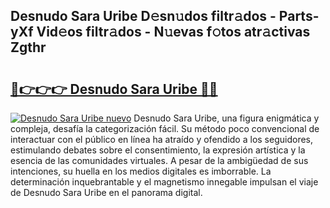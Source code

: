 ## Desnudo Sara Uribe D𝚎sn𝚞dos filtr𝚊dos - Parts-yXf Vid𝚎os filtr𝚊dos - N𝚞evas f𝚘tos atr𝚊ctivas Zgthr

# <h2><a href="http://mb5cubj.tromn.icu/?c=Desnudo+Sara+Uribe">🔗👉👉👉 Desnudo Sara Uribe 🔗🔗</a></h2>

[![Desnudo Sara Uribe nuevo](https://i.imgur.com/pEAQMta.gif)](http://mb5cubj.tromn.icu/?c=Desnudo+Sara+Uribe)
Desnudo Sara Uribe, una figura enigmática y compleja, desafía la categorización fácil. Su método poco convencional de interactuar con el público en línea ha atraído y ofendido a los seguidores, estimulando debates sobre el consentimiento, la expresión artística y la esencia de las comunidades virtuales. A pesar de la ambigüedad de sus intenciones, su huella en los medios digitales es imborrable. La determinación inquebrantable y el magnetismo innegable impulsan el viaje de Desnudo Sara Uribe en el panorama digital.
